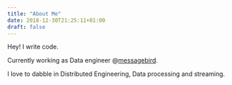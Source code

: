 ```yaml
---
title: "About Me"
date: 2018-12-30T21:25:11+01:00
draft: false
---
```


Hey! I write code.

Currently working as Data engineer @[messagebird](https://messagebird.com).

I love to dabble in Distributed Engineering, Data processing and streaming.

